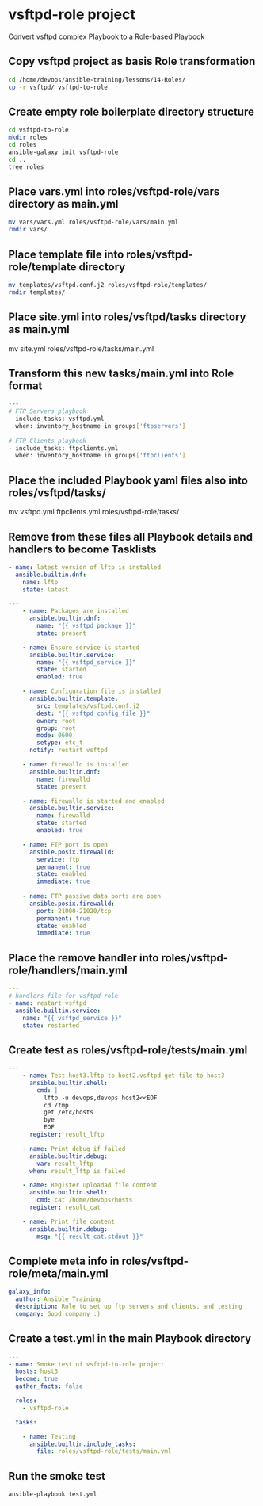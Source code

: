 # vsftpd-role project

Convert vsftpd complex Playbook to a Role-based Playbook


## Copy vsftpd project as basis Role transformation

```bash
cd /home/devops/ansible-training/lessons/14-Roles/
cp -r vsftpd/ vsftpd-to-role
```

## Create empty role boilerplate directory structure

```bash
cd vsftpd-to-role
mkdir roles
cd roles
ansible-galaxy init vsftpd-role
cd ..
tree roles
```

## Place vars.yml into roles/vsftpd-role/vars directory as main.yml

```bash
mv vars/vars.yml roles/vsftpd-role/vars/main.yml
rmdir vars/
```

## Place template file into roles/vsftpd-role/template directory

```bash
mv templates/vsftpd.conf.j2 roles/vsftpd-role/templates/
rmdir templates/
```

## Place site.yml into roles/vsftpd/tasks directory as main.yml
mv site.yml roles/vsftpd-role/tasks/main.yml

## Transform this new tasks/main.yml into Role format

```bash
---
# FTP Servers playbook
- include_tasks: vsftpd.yml
  when: inventory_hostname in groups['ftpservers']
  
# FTP Clients playbook
- include_tasks: ftpclients.yml
  when: inventory_hostname in groups['ftpclients']
```

## Place the included Playbook yaml files also into roles/vsftpd/tasks/
mv vsftpd.yml ftpclients.yml roles/vsftpd-role/tasks/

## Remove from these files all Playbook details and handlers to become Tasklists

```yaml
- name: latest version of lftp is installed
  ansible.builtin.dnf:
    name: lftp
    state: latest
```

```yaml
---
    - name: Packages are installed
      ansible.builtin.dnf:
        name: "{{ vsftpd_package }}"
        state: present

    - name: Ensure service is started
      ansible.builtin.service:
        name: "{{ vsftpd_service }}"
        state: started
        enabled: true

    - name: Configuration file is installed
      ansible.builtin.template:
        src: templates/vsftpd.conf.j2
        dest: "{{ vsftpd_config_file }}"
        owner: root
        group: root
        mode: 0600
        setype: etc_t
      notify: restart vsftpd

    - name: firewalld is installed
      ansible.builtin.dnf:
        name: firewalld
        state: present

    - name: firewalld is started and enabled
      ansible.builtin.service:
        name: firewalld
        state: started
        enabled: true

    - name: FTP port is open
      ansible.posix.firewalld:
        service: ftp
        permanent: true
        state: enabled
        immediate: true
 
    - name: FTP passive data ports are open
      ansible.posix.firewalld:
        port: 21000-21020/tcp
        permanent: true
        state: enabled
        immediate: true
```

## Place the remove handler into roles/vsftpd-role/handlers/main.yml

```yaml
---
# handlers file for vsftpd-role
- name: restart vsftpd
  ansible.builtin.service:
    name: "{{ vsftpd_service }}"
    state: restarted
```

## Create test as roles/vsftpd-role/tests/main.yml

```yaml
---
    - name: Test host3.lftp to host2.vsftpd get file to host3
      ansible.builtin.shell:
        cmd: |
          lftp -u devops,devops host2<<EOF
          cd /tmp
          get /etc/hosts
          bye
          EOF
      register: result_lftp

    - name: Print debug if failed
      ansible.builtin.debug:
        var: result_lftp
      when: result_lftp is failed

    - name: Register uploadad file content
      ansible.builtin.shell:
        cmd: cat /home/devops/hosts
      register: result_cat

    - name: Print file content
      ansible.builtin.debug:
        msg: "{{ result_cat.stdout }}"
```

## Complete meta info in roles/vsftpd-role/meta/main.yml

```yaml
galaxy_info:
  author: Ansible Training
  description: Role to set up ftp servers and clients, and testing
  company: Good company :)
```

## Create a test.yml in the main Playbook directory

```yaml
---
- name: Smoke test of vsftpd-to-role project
  hosts: host3
  become: true
  gather_facts: false

  roles:
    - vsftpd-role

  tasks:

    - name: Testing
      ansible.builtin.include_tasks:
        file: roles/vsftpd-role/tests/main.yml
```

## Run the smoke test

```bash
ansible-playbook test.yml
```
